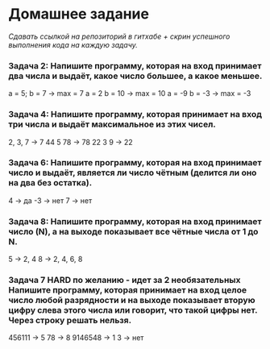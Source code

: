 # Домашнее задание

_Сдавать ссылкой на репозиторий в гитхабе + скрин успешного выполнения кода на каждую задачу._

### Задача 2: Напишите программу, которая на вход принимает два числа и выдаёт, какое число большее, а какое меньшее.

a = 5; b = 7 -> max = 7
a = 2 b = 10 -> max = 10
a = -9 b = -3 -> max = -3

### Задача 4: Напишите программу, которая принимает на вход три числа и выдаёт максимальное из этих чисел.

2, 3, 7 -> 7
44 5 78 -> 78
22 3 9 -> 22

### Задача 6: Напишите программу, которая на вход принимает число и выдаёт, является ли число чётным (делится ли оно на два без остатка).

4 -> да
-3 -> нет
7 -> нет

### Задача 8: Напишите программу, которая на вход принимает число (N), а на выходе показывает все чётные числа от 1 до N.

5 -> 2, 4
8 -> 2, 4, 6, 8

### Задача 7 HARD по желанию - идет за 2 необязательных Напишите программу, которая принимает на вход целое число любой разрядности и на выходе показывает вторую цифру слева этого числа или говорит, что такой цифры нет. Через строку решать нельзя.
456111 -> 5
78 -> 8
9146548 -> 1
3 -> нет